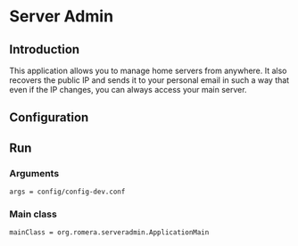 # Server Admin

## Introduction

This application allows you to manage home servers from anywhere. It also recovers the public IP and sends it to your personal email in such a way that even if the IP changes, you can always access your main server.

## Configuration

## Run
### Arguments 
`args = config/config-dev.conf`
### Main class
`mainClass = org.romera.serveradmin.ApplicationMain`